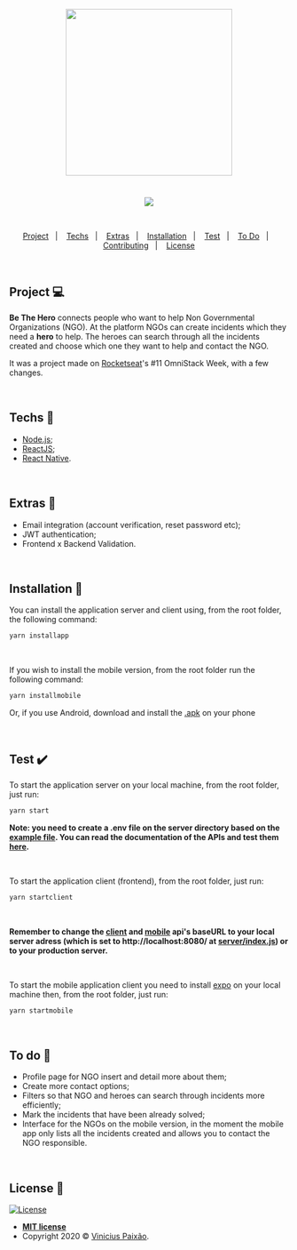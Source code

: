 <p align="center">
  <img src="client/src/assets/img/logo.png" width="300px"/>
</p>

# 

<p align="center">
  <img src="/assets/img/banneBTH.png"/>
</p>

<br>

<p align="center">
  <a href="#project-">Project</a>&nbsp;&nbsp;&nbsp;|&nbsp;&nbsp;&nbsp;
  <a href="#techs-rocket">Techs</a>&nbsp;&nbsp;&nbsp;|&nbsp;&nbsp;&nbsp;
  <a href="#extras-slot_machine">Extras</a>&nbsp;&nbsp;&nbsp;|&nbsp;&nbsp;&nbsp;
  <a href="#installation-wrench">Installation</a>&nbsp;&nbsp;&nbsp;|&nbsp;&nbsp;&nbsp;
  <a href="#test-heavy_check_mark">Test</a>&nbsp;&nbsp;&nbsp;|&nbsp;&nbsp;&nbsp;
  <a href="#to-do-newspaper">To Do</a>&nbsp;&nbsp;&nbsp;|&nbsp;&nbsp;&nbsp;
  <a href="#contributing-">Contributing</a>&nbsp;&nbsp;&nbsp;|&nbsp;&nbsp;&nbsp;
  <a href="#license-memo">License</a>
</p>

<br>

## Project 💻

**Be The Hero** connects people who want to help Non Governmental Organizations (NGO). At the platform NGOs can create incidents which they need a <strong>hero</strong> to help. The heroes can search through all the incidents created and choose which one they want to help and contact the NGO.

It was a project made on [Rocketseat](https://github.com/Rocketseat)'s #11 OmniStack Week, with a few changes.

<br>

## Techs :rocket:

- [Node.js](https://nodejs.org/en/);
- [ReactJS](https://reactjs.org);
- [React Native](https://facebook.github.io/react-native/).

<br>

## Extras :slot_machine:

- Email integration (account verification, reset password etc);
- JWT authentication;
- Frontend x Backend Validation.

<br>

## Installation :wrench:

You can install the application server and client using, from the root folder, the following command:

```sh
yarn installapp
```

<br>

If you wish to install the mobile version, from the root folder run the following command:

```sh
yarn installmobile
```
Or, if you use Android, download and install the [.apk](https://github.com/leoronne/BeTheHero/blob/master/mobile/assets/BeTheHero.apk) on your phone

<br>

## Test :heavy_check_mark:

To start the application server on your local machine, from the root folder, just run:

```sh
yarn start
```

<strong>Note: you need to create a .env file on the server directory based on the [example file](https://github.com/leoronne/BeTheHero/blob/master/server/example.env). You can read the documentation of the APIs and test them [here](http://betheehero.herokuapp.com/api-docs/).</strong>

<br>


To start the application client (frontend), from the root folder, just run:

```sh
yarn startclient
```

<br>


<strong>Remember to change the [client](https://github.com/leoronne/BeTheHero/blob/master/client/src/services/api.js) and [mobile](https://github.com/leoronne/BeTheHero/blob/master/mobile/src/services/api.js) api's baseURL to your local server adress (which is set to http://localhost:8080/ at [server/index.js](https://github.com/leoronne/BeTheHero/blob/master/server/src/index.js)) or to your production server.</strong>

<br>

To start the mobile application client you need to install [expo](https://expo.io/learn) on your local machine then, from the root folder, just run:

```sh
yarn startmobile
```

<br>

## To do :newspaper:

- Profile page for NGO insert and detail more about them;
- Create more contact options;
- Filters so that NGO and heroes can search through incidents more efficiently;
- Mark the incidents that have been already solved;
- Interface for the NGOs on the mobile version, in the moment the mobile app only lists all the incidents created and allows you to contact the NGO responsible.

<br>

## License :memo:

[![License](http://img.shields.io/:license-mit-blue.svg?style=flat-square)](http://badges.mit-license.org)
- **[MIT license](https://github.com/leoronne/BeTheHero/blob/master/LICENSE)**
- Copyright 2020 © <a href="https://github.com/leoronne" target="_blank">Vinicius Paixão</a>.
## 